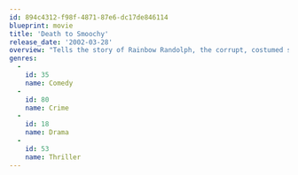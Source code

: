 ```yaml
---
id: 894c4312-f98f-4871-87e6-dc17de846114
blueprint: movie
title: 'Death to Smoochy'
release_date: '2002-03-28'
overview: "Tells the story of Rainbow Randolph, the corrupt, costumed star of a popular children's TV show, who is fired over a bribery scandal and replaced by squeaky-clean Smoochy, a puffy fuscia rhinoceros. As Smoochy catapults to fame - scoring hit ratings and the affections of a network executive - Randolph makes the unsuspecting rhino the target of his numerous outrageous attempts to exact revenge and reclaim his status as America's sweetheart."
genres:
  -
    id: 35
    name: Comedy
  -
    id: 80
    name: Crime
  -
    id: 18
    name: Drama
  -
    id: 53
    name: Thriller
---
```

